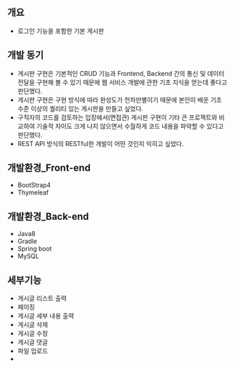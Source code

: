 ## 개요
- 로그인 기능을 포함한 기본 게시판

## 개발 동기
- 게시판 구현은 기본적인 CRUD 기능과 Frontend, Backend 간의 통신 및 데이터 전달을 구현해 볼 수 있기 때문에 웹 서비스 개발에 관한 기초 지식을 얻는데 좋다고 판단했다.
- 게시판 구현은 구현 방식에 따라 완성도가 천차만별이기 때문에 본인이 배운 기초 수준 이상의 퀄리티 있는 게시판을 만들고 싶었다.
- 구직자의 코드를 검토하는 입장에서(면접관) 게시판 구현이 기타 큰 프로젝트와 비교하여 기술적 차이도 크게 나지 않으면서 수월하게 코드 내용을 파악할 수 있다고 판단했다.
- REST API 방식의 RESTful한 개발이 어떤 것인지 익히고 싶었다.

## 개발환경_Front-end
- BootStrap4
- Thymeleaf

## 개발환경_Back-end
- Java8
- Gradle
- Spring boot
- MySQL

## 세부기능
- 게시글 리스트 출력
- 페이징
- 게시글 세부 내용 출력
- 게시글 삭제
- 게시글 수정
- 게시글 댓글
- 파일 업로드
- 
